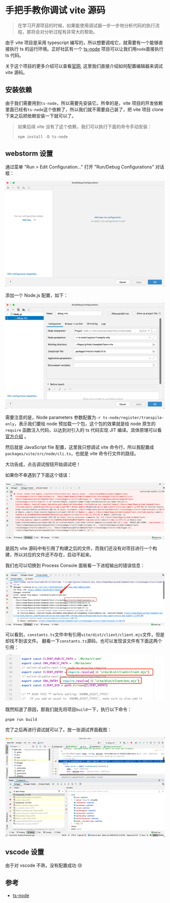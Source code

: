 # 手把手教你调试 vite 源码

> 在学习开源项目的时候，如果能使用调试器一步一步地分析代码的执行流程，那将会对分析过程有非常大的帮助。

由于 vite 项目是采用 typescript 编写的，所以想要调戏它，就需要有一个能够直接执行 ts 的运行环境。正好社区有一个 [ts-node](https://typestrong.org/ts-node/)
项目可以让我们用`node`直接执行 ts 代码。

关于这个项目的更多介绍可以查看[官网](https://typestrong.org/ts-node/), 这里我们直接介绍如何配置编辑器来调试 vite 源码。

## 安装依赖

由于我们需要用到`ts-node`，所以需要先安装它。所幸的是，vite 项目的开发依赖里面已经有`ts-node`这个依赖了，所以我们就不需要自己装了，把 vite 项目 clone 下来之后把依赖安装一下就可以了。

> 如果后续 vite 没有了这个依赖，我们可以执行下面的命令手动安装：
>
> ```shell
> npm install -D ts-node
> ```

## webstorm 设置

通过菜单 "Run > Edit Configuration..." 打开 "Run/Debug Configurations" 对话框：

![run/debug configuratins dialog](assets/run-debug-configurations-dialog.png)

添加一个 Node.js 配置，如下：

![debug vite configuration](assets/debug-vite-configuration.png)

需要注意的是，Node parameters 参数配置为`-r ts-node/register/transpile-only`，表示我们要给 node 预加载一个包，这个包的效果就是给 node 原生的`require`
函数注入代码，以达到对引入的 ts 代码实现 JIT 编译。具体原理可以看[官方介绍](https://typestrong.org/ts-node/docs/how-it-works) 。

然后就是 JavaScript file 配置，这里我只想调试 vite 命令行，所以我配置成`packages/vite/src/node/cli.ts`，也就是 vite 命令行文件的路径。

大功告成，点击调试按钮开始调试吧！

如果你不幸遇到了下面这个错误：

![debugger console error](assets/debugger-console-error.png)

是因为 vite 源码中有引用了构建之后的文件，而我们还没有对项目进行一个构建，所以对应的文件还不存在，启动不起来。

我们也可以切换到 Process Console 面板看一下进程输出的错误信息：

![process console error](assets/process-console-error.png)

可以看到，`constants.ts`文件中有引用`vite/dist/client/client.mjs`文件，但是却找不到该文件。 翻看一下`constants.ts`源码，也可以发现该文件有下面这两个引用：

![constants code](assets/constants-code.png)

既然知道了原因，那我们就先将项目`build`一下，执行以下命令：

```shell
pnpm run build
```

完了之后再进行调试就可以了。放一张调试界面截图：

![debug snapshot](assets/debug-snapshot.png)

## vscode 设置

由于对 vscode 不熟，没有配置成功 😢

## 参考

- [ts-node](https://typestrong.org/ts-node/)
